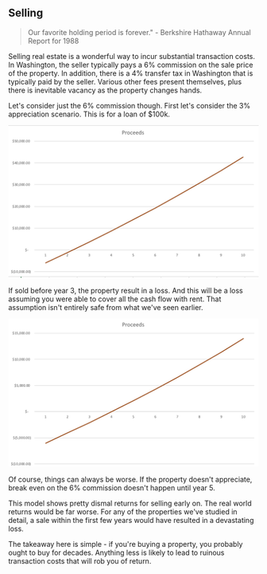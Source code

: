 ## Selling

> Our favorite holding period is forever." - Berkshire Hathaway Annual Report for 1988

Selling real estate is a wonderful way to incur substantial transaction costs.  In Washington, the seller typically pays a 6% commission on the sale price of the property.  In addition, there is a 4% transfer tax in Washington that is typically paid by the seller.  Various other fees present themselves, plus there is inevitable vacancy as the property changes hands.

Let's consider just the 6% commission though.  First let's consider the 3% appreciation scenario.  This is for a loan of $100k.  

![Selling 3](../images/09/Selling%203.png)

If sold before year 3, the property result in a loss.  And this will be a loss assuming you were able to cover all the cash flow with rent.  That assumption isn't entirely safe from what we've seen earlier.

![Selling 0](../images/09/Selling%200.png)

Of course, things can always be worse.  If the property doesn't appreciate, break even on the 6% commission doesn't happen until year 5.

This model shows pretty dismal returns for selling early on.  The real world returns would be far worse.  For any of the properties we've studied in detail, a sale within the first few years would have resulted in a devastating loss.

The takeaway here is simple - if you're buying a property, you probably ought to buy for decades.  Anything less is likely to lead to ruinous transaction costs that will rob you of return.

